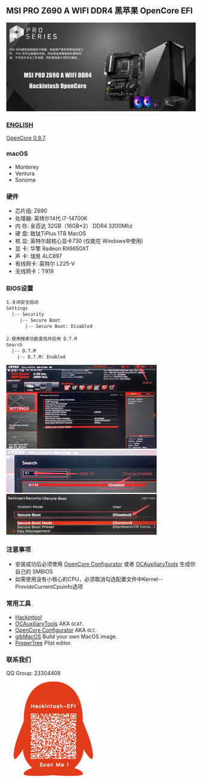 ## MSI PRO Z690 A WIFI DDR4 黑苹果 OpenCore EFI

![image](Screenshot/MSIZ690.jpg)

### [ENGLISH](https://github.com/hackintosh-club/MAG-B760M-MORTAR-OpenCore)

[OpenCore 0.9.7](https://github.com/acidanthera/OpenCorePkg)


### macOS

- Monterey
- Ventura
- Sonoma


### 硬件

- 芯片组: Z690
- 处理器: 英特尔14代 i7-14700K
- 内   存:  金百达 32GB（16GB*2） DDR4 3200Mhz
- 硬   盘:  致钛TiPlus 1TB MacOS
- 核   显:  英特尔超核心显卡730 (仅能在 Windows中使用)
- 显   卡:  华擎 Radeon RX6650XT
- 声   卡:  瑞昱 ALC897
- 有线网卡: 英特尔 L225-V
- 无线网卡：T919


### BIOS设置

```
1.关闭安全启动
Settings
  |-- Security
     |-- Secure Boot
       |-- Secure Boot: Disabled

2.使用搜索功能查找并启用 D.T.M 
Search
  |-- D.T.M
    |-- D.T.M: Enabled

```

<img src="Screenshot/Search.png" alt="image" style="zoom:50%;" />

<img src="Screenshot/D.T.M.png" alt="image" style="zoom:50%;" />

<img src="Screenshot/SecureBoot.png" alt="image" style="zoom:50%;" />



### 注意事项

 - 安装成功后必须使用 [OpenCore Configurator](https://mackie100projects.altervista.org/opencore-configurator/) 或者 [OCAuxiliaryTools](https://github.com/ic005k/OCAuxiliaryTools) 生成你自己的 SMBIOS
 - 如需使用没有小核心的CPU，必须取消勾选配置文件中Kernel--ProvideCurrentCpuinfo选项


### 常用工具

- [Hackintool](https://github.com/headkaze/Hackintool) 
- [OCAuxiliaryTools](https://github.com/ic005k/OCAuxiliaryTools) AKA `OCAT`.
- [OpenCore Configurator](https://mackie100projects.altervista.org/opencore-configurator/) AKA `OCC`.
- [gibMacOS](https://github.com/corpnewt/gibMacOS) Build your own MacOS image.
- [ProperTree](https://github.com/corpnewt/ProperTree) Plist editor.


### 联系我们

QQ Group: 23304408

![image](Screenshot/QRCode.png)
